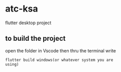 # atc-ksa
 flutter desktop project

## to build the project 
open the folder in Vscode 
then thru the terminal 
write 

<code>flutter build windows(or whatever system you are using)</code>
